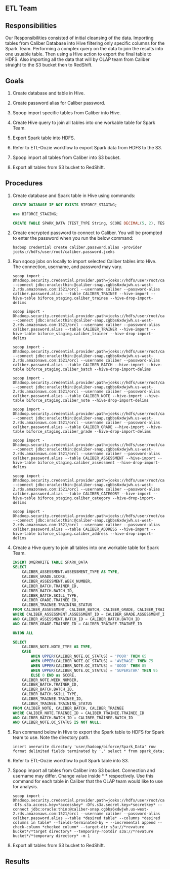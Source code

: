 ## ETL Team

## Responsibilities

Our Responsibilities consisted of initial cleansing of the data. Importing tables from Caliber Database into Hive filtering only specific columns for the Spark Team. Performing a complex query on the data to join the results into one usuable table. Then using a Hive action to export the final table to HDFS. Also importing all the data that will by OLAP team from Caliber straight to the S3 bucket then to RedShift.

## Goals

1. Create database and table in Hive.

2. Create password alias for Caliber password.

3. Sqoop import specific tables from Caliber into Hive.

4. Create Hive query to join all tables into one workable table for Spark Team.

5. Export Spark table into HDFS.

6. Refer to ETL-Oozie workflow to export Spark data from HDFS to the S3.

7. Spoop import all tables from Caliber into S3 bucket.

8. Export all tables from S3 bucket to RedShift.

## Procedures

1. Create database and Spark table in Hive using commands: 

	```SQL
	CREATE DATABASE IF NOT EXISTS BIFORCE_STAGING;

	use BIFORCE_STAGING;

	CREATE TABLE SPARK_DATA (TEST_TYPE String, SCORE DECIMAL(5, 2), TEST_PERIOD INT, BUILDER_ID INT, GROUP_ID INT, GROUP_TYPE String, BATTERY_ID INT, BATTERY_STATUS String);
	```

2.  Create encrypted password to connect to Caliber. You will be prompted to enter the password when you run the below command: 

	```
	hadoop credential create caliber.password.alias -provider jceks://hdfs/user/root/caliber.password.jceks
	```

3. Run sqoop jobs on locally to import selected Caliber tables into Hive. The connection, username, and password may vary. 

	```
	sqoop import -Dhadoop.security.credential.provider.path=jceks://hdfs/user/root/caliber.password.jceks --connect jdbc:oracle:thin:@caliber-snap.cgbbs6xdwjwh.us-west-2.rds.amazonaws.com:1521/orcl --username caliber --password-alias caliber.password.alias --table CALIBER_TRAINEE --hive-import --hive-table biforce_staging.caliber_trainee --hive-drop-import-delims

	sqoop import -Dhadoop.security.credential.provider.path=jceks://hdfs/user/root/caliber.password.jceks --connect jdbc:oracle:thin:@caliber-snap.cgbbs6xdwjwh.us-west-2.rds.amazonaws.com:1521/orcl --username caliber --password-alias caliber.password.alias --table CALIBER_TRAINER --hive-import --hive-table biforce_staging.caliber_trainer --hive-drop-import-delims

	sqoop import -Dhadoop.security.credential.provider.path=jceks://hdfs/user/root/caliber.password.jceks --connect jdbc:oracle:thin:@caliber-snap.cgbbs6xdwjwh.us-west-2.rds.amazonaws.com:1521/orcl --username caliber --password-alias caliber.password.alias --table CALIBER_BATCH --hive-import --hive-table biforce_staging.caliber_batch --hive-drop-import-delims

	sqoop import -Dhadoop.security.credential.provider.path=jceks://hdfs/user/root/caliber.password.jceks --connect jdbc:oracle:thin:@caliber-snap.cgbbs6xdwjwh.us-west-2.rds.amazonaws.com:1521/orcl --username caliber --password-alias caliber.password.alias --table CALIBER_NOTE --hive-import --hive-table biforce_staging.caliber_note --hive-drop-import-delims

	sqoop import -Dhadoop.security.credential.provider.path=jceks://hdfs/user/root/caliber.password.jceks --connect jdbc:oracle:thin:@caliber-snap.cgbbs6xdwjwh.us-west-2.rds.amazonaws.com:1521/orcl --username caliber --password-alias caliber.password.alias --table CALIBER_GRADE --hive-import --hive-table biforce_staging.caliber_grade --hive-drop-import-delims

	sqoop import -Dhadoop.security.credential.provider.path=jceks://hdfs/user/root/caliber.password.jceks --connect jdbc:oracle:thin:@caliber-snap.cgbbs6xdwjwh.us-west-2.rds.amazonaws.com:1521/orcl --username caliber --password-alias caliber.password.alias --table CALIBER_ASSESSMENT --hive-import --hive-table biforce_staging.caliber_assessment --hive-drop-import-delims

	sqoop import -Dhadoop.security.credential.provider.path=jceks://hdfs/user/root/caliber.password.jceks --connect jdbc:oracle:thin:@caliber-snap.cgbbs6xdwjwh.us-west-2.rds.amazonaws.com:1521/orcl --username caliber --password-alias caliber.password.alias --table CALIBER_CATEGORY --hive-import --hive-table biforce_staging.caliber_category --hive-drop-import-delims

	sqoop import -Dhadoop.security.credential.provider.path=jceks://hdfs/user/root/caliber.password.jceks --connect jdbc:oracle:thin:@caliber-snap.cgbbs6xdwjwh.us-west-2.rds.amazonaws.com:1521/orcl --username caliber --password-alias caliber.password.alias --table CALIBER_ADDRESS --hive-import --hive-table biforce_staging.caliber_address --hive-drop-import-delims
	```

4. Create a Hive query to join all tables into one workable table for Spark Team.
	
	```SQL
	INSERT OVERWRITE TABLE SPARK_DATA 
	SELECT
		CALIBER_ASSESSMENT.ASSESSMENT_TYPE AS TYPE,
		CALIBER_GRADE.SCORE,
		CALIBER_ASSESSMENT.WEEK_NUMBER,
		CALIBER_BATCH.TRAINER_ID,
		CALIBER_BATCH.BATCH_ID,
		CALIBER_BATCH.SKILL_TYPE, 
		CALIBER_GRADE.TRAINEE_ID,
		CALIBER_TRAINEE.TRAINING_STATUS
	FROM CALIBER_ASSESSMENT, CALIBER_BATCH, CALIBER_GRADE, CALIBER_TRAINEE
	WHERE CALIBER_ASSESSMENT.ASSESSMENT_ID = CALIBER_GRADE.ASSESSMENT_ID
	AND CALIBER_ASSESSMENT.BATCH_ID = CALIBER_BATCH.BATCH_ID
	AND CALIBER_GRADE.TRAINEE_ID = CALIBER_TRAINEE.TRAINEE_ID

	UNION ALL

	SELECT
		CALIBER_NOTE.NOTE_TYPE AS TYPE,
		CASE
			WHEN UPPER(CALIBER_NOTE.QC_STATUS) = 'POOR' THEN 65 
			WHEN UPPER(CALIBER_NOTE.QC_STATUS) = 'AVERAGE' THEN 75
			WHEN UPPER(CALIBER_NOTE.QC_STATUS) = 'GOOD' THEN 85
			WHEN UPPER(CALIBER_NOTE.QC_STATUS) = 'SUPERSTAR' THEN 95
			ELSE 0 END as SCORE,
		CALIBER_NOTE.WEEK_NUMBER,
		CALIBER_BATCH.TRAINER_ID,
		CALIBER_BATCH.BATCH_ID,
		CALIBER_BATCH.SKILL_TYPE,
		CALIBER_TRAINEE.TRAINEE_ID,
		CALIBER_TRAINEE.TRAINING_STATUS
	FROM CALIBER_NOTE, CALIBER_BATCH, CALIBER_TRAINEE
	WHERE CALIBER_NOTE.TRAINEE_ID = CALIBER_TRAINEE.TRAINEE_ID
	AND CALIBER_BATCH.BATCH_ID = CALIBER_TRAINEE.BATCH_ID
	AND CALIBER_NOTE.QC_STATUS IS NOT NULL;
	```

5. Run command below in Hive to export the Spark table to HDFS for Spark team to use. Note the directory path.

	```
	insert overwrite directory 'user/hadoop/biforce/Spark_Data' row format delimited fields terminated by ',' select * from spark_data; 
	```

6. Refer to ETL-Oozie workflow to pull Spark table into S3.

7. Spoop import all tables from Caliber into S3 bucket. Connection and username may differ. Change value inside * * respectively. Use this command for each table in Caliber that the OLAP team would like to use for analysis.

	```
	sqoop import -Dhadoop.security.credential.provider.path=jceks://hdfs/user/root/caliber.password.jceks -Dfs.s3a.access.key=*accesskey* -Dfs.s3a.secret.key=*secretkey* --connect jdbc:oracle:thin:@caliber-snap.cgbbs6xdwjwh.us-west-2.rds.amazonaws.com:1521/orcl --username caliber --password-alias caliber.password.alias --table *desired table* --columns *desired columns in table* --fields-terminated-by ~ --incremental append --check-column *checked column* --target-dir s3a://*revature bucket*/*target directory* --temporary-rootdir s3a://*revature bucket*/*temporary directory* -m 1
	```

8. Export all tables from S3 bucket to RedShift.

## Results


